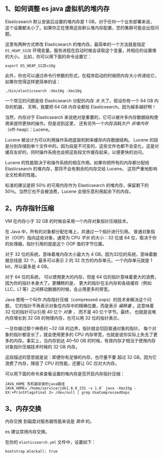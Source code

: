 ## 1、如何调整 es java 虚拟机的堆内存

Elasticsearch 默认安装后设置的堆内存是 1 GB。对于任何一个业务部署来说， 这个设置都太小了。如果你正在使用这些默认堆内存配置，您的集群可能会出现问题。

这里有两种方式修改 Elasticsearch 的堆内存。最简单的一个方法就是指定 `ES_HEAP_SIZE` 环境变量。服务进程在启动时候会读取这个变量，并相应的设置堆的大小。 比如，你可以用下面的命令设置它：

```
export ES_HEAP_SIZE=10g
```

此外，你也可以通过命令行参数的形式，在程序启动的时候把内存大小传递给它，如果你觉得这样更简单的话：

```
./bin/elasticsearch -Xmx10g -Xms10g
```

 

一个常见的问题是给 Elasticsearch 分配的内存 *太* 大了。假设你有一个 64 GB 内存的机器， 天啊，我要把 64 GB 内存全都给 Elasticsearch。因为越多越好啊！

当然，内存对于 Elasticsearch 来说绝对是重要的，它可以被许多内存数据结构使用来提供更快的操作。但是说到这里， 还有另外一个内存消耗大户 *非堆内存* （off-heap）：Lucene。

Lucene 被设计为可以利用操作系统底层机制来缓存内存数据结构。 Lucene 的段是分别存储到单个文件中的。因为段是不可变的，这些文件也都不会变化，这是对缓存友好的，同时操作系统也会把这些段文件缓存起来，以便更快的访问。

Lucene 的性能取决于和操作系统的相互作用。如果你把所有的内存都分配给 Elasticsearch 的堆内存，那将不会有剩余的内存交给 Lucene。 这将严重地影响全文检索的性能。

标准的建议是把 50％ 的可用内存作为 Elasticsearch 的堆内存，保留剩下的 50％。当然它也不会被浪费，Lucene 会很乐意利用起余下的内存。

 

## 2、内存指针压缩

VM 在内存小于 32 GB 的时候会采用一个内存对象指针压缩技术。

在 Java 中，所有的对象都分配在堆上，并通过一个指针进行引用。 普通对象指针（OOP）指向这些对象，通常为 CPU *字长* 的大小：32 位或 64 位，取决于你的处理器。指针引用的就是这个 OOP 值的字节位置。

对于 32 位的系统，意味着堆内存大小最大为 4 GB。因为32位的系统，意味着数据总线是 32 个，最多可以表示 2 的 32 次方的内存单元，一个内存单元就是 1 bit，所以最多是 4 GB。

对于 64 位的系统， 可以使用更大的内存，但是 64 位的指针意味着更大的浪费，因为你的指针本身大了。更糟糕的是， 更大的指针在主内存和各级缓存（例如 LLC，L1 等）之间移动数据的时候，会占用更多的带宽。

Java 使用一个叫作 内存指针压缩（compressed oops）的技术来解决这个问题。 它的指针不再表示对象在内存中的精确位置，而是表示 *偏移量* 。这意味着 32 位的指针可以引用 40 亿个 *对象* ， 而不是 40 亿个字节。最终， 也就是说堆内存增长到 32 GB 的物理内存，也可以用 32 位的指针表示。

一旦你越过那个神奇的 ~32 GB 的边界，指针就会切回普通对象的指针。 每个对象的指针都变长了，就会使用更多的 CPU 内存带宽，也就是说你实际上失去了更多的内存。事实上，当内存到达 40–50 GB 的时候，有效内存才相当于使用内存对象指针压缩技术时候的 32 GB 内存。

这段描述的意思就是说：即便你有足够的内存，也尽量不要 超过 32 GB。因为它浪费了内存，降低了 CPU 的性能，还要让 GC 应对大内存。

 

可以用下面的命令来查看设置的堆内存是否开启内存指针压缩：

```
JAVA_HOME 写机器安装的java路径
JAVA_HOME=`/home/service/jdk1.8.0_231 -v 1.8` java -Xmx33g -XX:+PrintFlagsFinal 2> /dev/null | grep UseCompressedOops
```

 

## 3、内存交换

内存交换 到磁盘对服务器性能来说是 *致命* 的。

es 建议禁用内存交换。

在你的 `elasticsearch.yml` 文件中，设置如下：

```
bootstrap.mlockall: true
```

